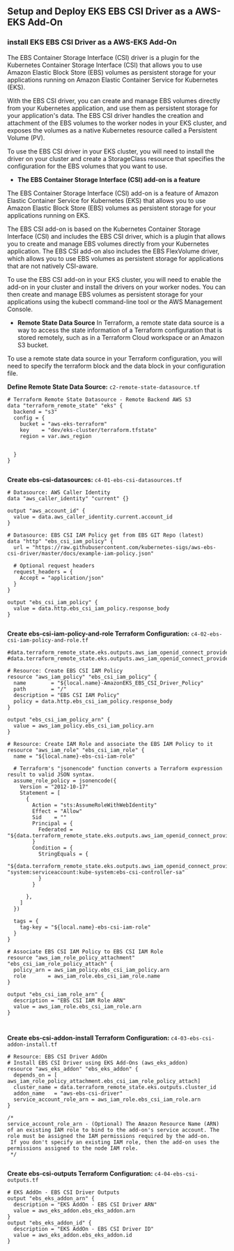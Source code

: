 ##  Setup and Deploy EKS EBS CSI Driver as a AWS-EKS Add-On



###  install EKS EBS CSI Driver as a AWS-EKS Add-On

The EBS Container Storage Interface (CSI) driver is a plugin for the Kubernetes Container Storage Interface (CSI) that allows you to use Amazon Elastic Block Store (EBS) volumes as persistent storage for your applications running on Amazon Elastic Container Service for Kubernetes (EKS).

With the EBS CSI driver, you can create and manage EBS volumes directly from your Kubernetes application, and use them as persistent storage for your application's data. The EBS CSI driver handles the creation and attachment of the EBS volumes to the worker nodes in your EKS cluster, and exposes the volumes as a native Kubernetes resource called a Persistent Volume (PV).

To use the EBS CSI driver in your EKS cluster, you will need to install the driver on your cluster and create a StorageClass resource that specifies the configuration for the EBS volumes that you want to use.

* **The EBS Container Storage Interface (CSI) add-on is a feature**

The EBS Container Storage Interface (CSI) add-on is a feature of Amazon Elastic Container Service for Kubernetes (EKS) that allows you to use Amazon Elastic Block Store (EBS) volumes as persistent storage for your applications running on EKS.

The EBS CSI add-on is based on the Kubernetes Container Storage Interface (CSI) and includes the EBS CSI driver, which is a plugin that allows you to create and manage EBS volumes directly from your Kubernetes application. The EBS CSI add-on also includes the EBS FlexVolume driver, which allows you to use EBS volumes as persistent storage for applications that are not natively CSI-aware.

To use the EBS CSI add-on in your EKS cluster, you will need to enable the add-on in your cluster and install the drivers on your worker nodes. You can then create and manage EBS volumes as persistent storage for your applications using the kubectl command-line tool or the AWS Management Console.



* **Remote State Data Source**
In Terraform, a remote state data source is a way to access the state information of a Terraform configuration that is stored remotely, such as in a Terraform Cloud workspace or an Amazon S3 bucket.

To use a remote state data source in your Terraform configuration, you will need to specify the terraform block and the data block in your configuration file.


**Define Remote State Data Source:** `c2-remote-state-datasource.tf`
```
# Terraform Remote State Datasource - Remote Backend AWS S3
data "terraform_remote_state" "eks" {
  backend = "s3"
  config = {
    bucket = "aws-eks-terraform"
    key    = "dev/eks-cluster/terraform.tfstate"
    region = var.aws_region
  
 
  }
}


```

**Create ebs-csi-datasources:** `c4-01-ebs-csi-datasources.tf`
```
# Datasource: AWS Caller Identity
data "aws_caller_identity" "current" {}

output "aws_account_id" {
  value = data.aws_caller_identity.current.account_id
}

# Datasource: EBS CSI IAM Policy get from EBS GIT Repo (latest)
data "http" "ebs_csi_iam_policy" {
  url = "https://raw.githubusercontent.com/kubernetes-sigs/aws-ebs-csi-driver/master/docs/example-iam-policy.json"

  # Optional request headers
  request_headers = {
    Accept = "application/json"
  }
}

output "ebs_csi_iam_policy" {
  value = data.http.ebs_csi_iam_policy.response_body
}


```


**Create ebs-csi-iam-policy-and-role Terraform Configuration:** `c4-02-ebs-csi-iam-policy-and-role.tf`
```
#data.terraform_remote_state.eks.outputs.aws_iam_openid_connect_provider_arn
#data.terraform_remote_state.eks.outputs.aws_iam_openid_connect_provider_extract_from_arn

# Resource: Create EBS CSI IAM Policy 
resource "aws_iam_policy" "ebs_csi_iam_policy" {
  name        = "${local.name}-AmazonEKS_EBS_CSI_Driver_Policy"
  path        = "/"
  description = "EBS CSI IAM Policy"
  policy = data.http.ebs_csi_iam_policy.response_body
}

output "ebs_csi_iam_policy_arn" {
  value = aws_iam_policy.ebs_csi_iam_policy.arn 
}

# Resource: Create IAM Role and associate the EBS IAM Policy to it
resource "aws_iam_role" "ebs_csi_iam_role" {
  name = "${local.name}-ebs-csi-iam-role"

  # Terraform's "jsonencode" function converts a Terraform expression result to valid JSON syntax.
  assume_role_policy = jsonencode({
    Version = "2012-10-17"
    Statement = [
      {
        Action = "sts:AssumeRoleWithWebIdentity"
        Effect = "Allow"
        Sid    = ""
        Principal = {
          Federated = "${data.terraform_remote_state.eks.outputs.aws_iam_openid_connect_provider_arn}"
        }
        Condition = {
          StringEquals = {            
            "${data.terraform_remote_state.eks.outputs.aws_iam_openid_connect_provider_extract_from_arn}:sub": "system:serviceaccount:kube-system:ebs-csi-controller-sa"
          }
        }        

      },
    ]
  })

  tags = {
    tag-key = "${local.name}-ebs-csi-iam-role"
  }
}

# Associate EBS CSI IAM Policy to EBS CSI IAM Role
resource "aws_iam_role_policy_attachment" "ebs_csi_iam_role_policy_attach" {
  policy_arn = aws_iam_policy.ebs_csi_iam_policy.arn 
  role       = aws_iam_role.ebs_csi_iam_role.name
}

output "ebs_csi_iam_role_arn" {
  description = "EBS CSI IAM Role ARN"
  value = aws_iam_role.ebs_csi_iam_role.arn
}



```


**Create ebs-csi-addon-install Terraform Configuration:** `c4-03-ebs-csi-addon-install.tf`
```
# Resource: EBS CSI Driver AddOn
# Install EBS CSI Driver using EKS Add-Ons (aws_eks_addon)
resource "aws_eks_addon" "ebs_eks_addon" {
  depends_on = [ aws_iam_role_policy_attachment.ebs_csi_iam_role_policy_attach]
  cluster_name = data.terraform_remote_state.eks.outputs.cluster_id 
  addon_name   = "aws-ebs-csi-driver"
  service_account_role_arn = aws_iam_role.ebs_csi_iam_role.arn 
}

/*
service_account_role_arn - (Optional) The Amazon Resource Name (ARN) of an existing IAM role to bind to the add-on's service account. The role must be assigned the IAM permissions required by the add-on.
 If you don't specify an existing IAM role, then the add-on uses the permissions assigned to the node IAM role. 
 */
 
```


**Create ebs-csi-outputs Terraform Configuration:** `c4-04-ebs-csi-outputs.tf`
```
# EKS AddOn - EBS CSI Driver Outputs 
output "ebs_eks_addon_arn" {
  description = "EKS AddOn - EBS CSI Driver ARN"
  value = aws_eks_addon.ebs_eks_addon.arn
}
output "ebs_eks_addon_id" {
  description = "EKS AddOn - EBS CSI Driver ID"
  value = aws_eks_addon.ebs_eks_addon.id 
}

```







